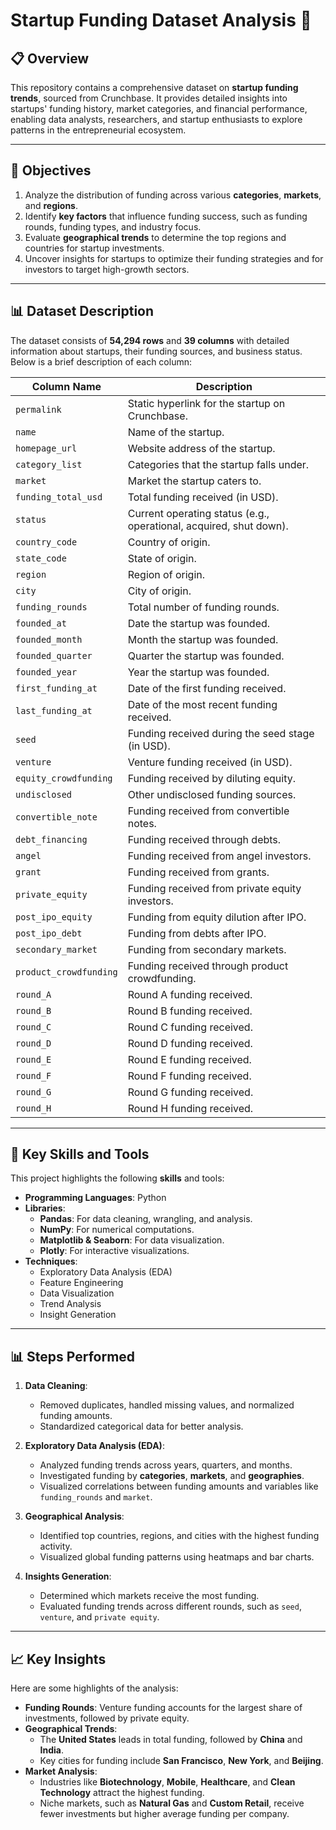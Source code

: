 # Startup Funding Dataset Analysis 🚀

## 📋 Overview
This repository contains a comprehensive dataset on **startup funding trends**, sourced from Crunchbase. It provides detailed insights into startups' funding history, market categories, and financial performance, enabling data analysts, researchers, and startup enthusiasts to explore patterns in the entrepreneurial ecosystem.

---

## 🎯 Objectives
1. Analyze the distribution of funding across various **categories**, **markets**, and **regions**.
2. Identify **key factors** that influence funding success, such as funding rounds, funding types, and industry focus.
3. Evaluate **geographical trends** to determine the top regions and countries for startup investments.
4. Uncover insights for startups to optimize their funding strategies and for investors to target high-growth sectors.

---

## 📊 Dataset Description
The dataset consists of **54,294 rows** and **39 columns** with detailed information about startups, their funding sources, and business status. Below is a brief description of each column:

| **Column Name**         | **Description**                                                                 |
|--------------------------|---------------------------------------------------------------------------------|
| `permalink`             | Static hyperlink for the startup on Crunchbase.                                 |
| `name`                  | Name of the startup.                                                           |
| `homepage_url`          | Website address of the startup.                                                |
| `category_list`         | Categories that the startup falls under.                                       |
| `market`                | Market the startup caters to.                                                  |
| `funding_total_usd`     | Total funding received (in USD).                                               |
| `status`                | Current operating status (e.g., operational, acquired, shut down).             |
| `country_code`          | Country of origin.                                                             |
| `state_code`            | State of origin.                                                               |
| `region`                | Region of origin.                                                              |
| `city`                  | City of origin.                                                                |
| `funding_rounds`        | Total number of funding rounds.                                                |
| `founded_at`            | Date the startup was founded.                                                  |
| `founded_month`         | Month the startup was founded.                                                 |
| `founded_quarter`       | Quarter the startup was founded.                                               |
| `founded_year`          | Year the startup was founded.                                                  |
| `first_funding_at`      | Date of the first funding received.                                             |
| `last_funding_at`       | Date of the most recent funding received.                                       |
| `seed`                  | Funding received during the seed stage (in USD).                               |
| `venture`               | Venture funding received (in USD).                                             |
| `equity_crowdfunding`   | Funding received by diluting equity.                                            |
| `undisclosed`           | Other undisclosed funding sources.                                             |
| `convertible_note`      | Funding received from convertible notes.                                       |
| `debt_financing`        | Funding received through debts.                                                |
| `angel`                 | Funding received from angel investors.                                         |
| `grant`                 | Funding received from grants.                                                  |
| `private_equity`        | Funding received from private equity investors.                                |
| `post_ipo_equity`       | Funding from equity dilution after IPO.                                        |
| `post_ipo_debt`         | Funding from debts after IPO.                                                  |
| `secondary_market`      | Funding from secondary markets.                                                |
| `product_crowdfunding`  | Funding received through product crowdfunding.                                 |
| `round_A`               | Round A funding received.                                                      |
| `round_B`               | Round B funding received.                                                      |
| `round_C`               | Round C funding received.                                                      |
| `round_D`               | Round D funding received.                                                      |
| `round_E`               | Round E funding received.                                                      |
| `round_F`               | Round F funding received.                                                      |
| `round_G`               | Round G funding received.                                                      |
| `round_H`               | Round H funding received.                                                      |

---

## 🔧 Key Skills and Tools
This project highlights the following **skills** and tools:
- **Programming Languages**: Python  
- **Libraries**:
  - **Pandas**: For data cleaning, wrangling, and analysis.
  - **NumPy**: For numerical computations.
  - **Matplotlib & Seaborn**: For data visualization.
  - **Plotly**: For interactive visualizations.
- **Techniques**:
  - Exploratory Data Analysis (EDA)
  - Feature Engineering
  - Data Visualization
  - Trend Analysis
  - Insight Generation

---

## 📊 Steps Performed
1. **Data Cleaning**:
   - Removed duplicates, handled missing values, and normalized funding amounts.
   - Standardized categorical data for better analysis.

2. **Exploratory Data Analysis (EDA)**:
   - Analyzed funding trends across years, quarters, and months.
   - Investigated funding by **categories**, **markets**, and **geographies**.
   - Visualized correlations between funding amounts and variables like `funding_rounds` and `market`.

3. **Geographical Analysis**:
   - Identified top countries, regions, and cities with the highest funding activity.
   - Visualized global funding patterns using heatmaps and bar charts.

4. **Insights Generation**:
   - Determined which markets receive the most funding.
   - Evaluated funding trends across different rounds, such as `seed`, `venture`, and `private equity`.

---

## 📈 Key Insights
Here are some highlights of the analysis:
- **Funding Rounds**: Venture funding accounts for the largest share of investments, followed by private equity.
- **Geographical Trends**:
  - The **United States** leads in total funding, followed by **China** and **India**.
  - Key cities for funding include **San Francisco**, **New York**, and **Beijing**.
- **Market Analysis**:
  - Industries like **Biotechnology**, **Mobile**, **Healthcare**, and **Clean Technology** attract the highest funding.
  - Niche markets, such as **Natural Gas** and **Custom Retail**, receive fewer investments but higher average funding per company.




